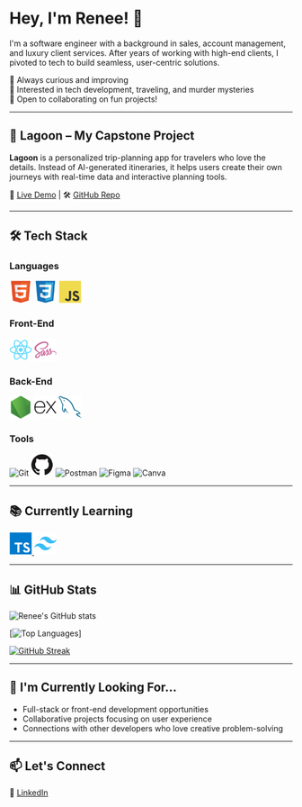 # Hey, I'm Renee! 👋

I'm a software engineer with a background in sales, account management, and luxury client services. After years of working with high-end clients, I pivoted to tech to build seamless, user-centric solutions.

🔹 Always curious and improving  
🔹 Interested in tech development, traveling, and murder mysteries  
🔹 Open to collaborating on fun projects!

---

## 🌊 Lagoon – My Capstone Project

**Lagoon** is a personalized trip-planning app for travelers who love the details. Instead of AI-generated itineraries, it helps users create their own journeys with real-time data and interactive planning tools.

🔗 [Live Demo](https://www.loom.com/share/93fb78e451d64321aa1d67df4c798dc3?sid=4d041709-3bf2-4650-b91d-f5a671482443) | 🛠 [GitHub Repo](https://github.com/reneecwl/lagoon)

---

## 🛠 Tech Stack

### Languages

<p align="left">
  <img src="https://raw.githubusercontent.com/devicons/devicon/master/icons/html5/html5-original.svg" alt="HTML5" width="40" height="40"/>
  <img src="https://raw.githubusercontent.com/devicons/devicon/master/icons/css3/css3-original.svg" alt="CSS3" width="40" height="40"/>
  <img src="https://raw.githubusercontent.com/devicons/devicon/master/icons/javascript/javascript-original.svg" alt="JavaScript" width="40" height="40"/>
</p>

### Front-End

<p align="left">
  <img src="https://raw.githubusercontent.com/devicons/devicon/master/icons/react/react-original.svg" alt="React" width="40" height="40"/>
  <img src="https://raw.githubusercontent.com/devicons/devicon/master/icons/sass/sass-original.svg" alt="SASS" width="40" height="40"/>
</p>

### Back-End

<p align="left">
  <img src="https://raw.githubusercontent.com/devicons/devicon/master/icons/nodejs/nodejs-original.svg" alt="Node.js" width="40" height="40"/>
  <img src="https://raw.githubusercontent.com/devicons/devicon/master/icons/express/express-original.svg" alt="Express.js" width="40" height="40"/>
  <img src="https://raw.githubusercontent.com/devicons/devicon/master/icons/mysql/mysql-original.svg" alt="MySQL" width="40" height="40"/>
</p>

### Tools

<p align="left">
  <img src="https://www.vectorlogo.zone/logos/git-scm/git-scm-icon.svg" alt="Git" width="40" height="40"/>
  <img src="https://raw.githubusercontent.com/devicons/devicon/master/icons/github/github-original.svg" alt="GitHub" width="40" height="40"/>
  <img src="https://www.vectorlogo.zone/logos/getpostman/getpostman-icon.svg" alt="Postman" width="40" height="40"/>
  <img src="https://www.vectorlogo.zone/logos/figma/figma-icon.svg" alt="Figma" width="40" height="40"/>
  <img src="https://cdn.worldvectorlogo.com/logos/canva-1.svg" alt="Canva" width="40" height="40"/>
</p>

---

## 📚 Currently Learning

<p align="left">
  <a href="https://www.typescriptlang.org/" target="_blank">
    <img src="https://raw.githubusercontent.com/devicons/devicon/master/icons/typescript/typescript-original.svg" alt="TypeScript" width="40" height="40"/>
  </a>
  <a href="https://tailwindcss.com/" target="_blank">
    <img src="https://raw.githubusercontent.com/devicons/devicon/master/icons/tailwindcss/tailwindcss-original.svg" alt="Tailwind CSS" width="40" height="40"/>
  </a>
</p>

---

## 📊 GitHub Stats

<!-- Replace 'reneecwl' with your actual GitHub username -->

![Renee's GitHub stats](https://github-readme-stats.vercel.app/api?username=reneecwl&show_icons=true&theme=radical)

[![Top Languages](https://github-readme-stats.vercel.app/api/top-langs/?username=reneecwl&layout=compact&theme=radical)]

<!-- You can also add a GitHub streak stats -->

[![GitHub Streak](https://github-readme-streak-stats.herokuapp.com/?user=reneecwl&theme=radical)](https://git.io/streak-stats)

---

## 🤝 I'm Currently Looking For...

- Full-stack or front-end development opportunities
- Collaborative projects focusing on user experience
- Connections with other developers who love creative problem-solving

---

## 📫 Let's Connect

📍 [LinkedIn](https://www.linkedin.com/in/reneecwl/)
